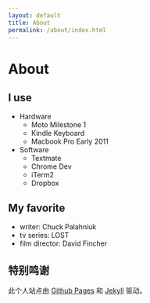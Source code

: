 ```yaml
---
layout: default
title: About
permalink: /about/index.html
---
```


About
=====

I use
------
* Hardware
    * Moto Milestone 1
    * Kindle Keyboard
    * Macbook Pro Early 2011
* Software
    * Textmate
    * Chrome Dev
    * iTerm2
    * Dropbox

My favorite
---------------
* writer: Chuck Palahniuk
* tv series: LOST
* film director: David Fincher


特别鸣谢
----
此个人站点由 [Github Pages][githubpages] 和 [Jekyll][jekyll] 驱动。


[githubpages]: http://pages.github.com/ "Github Pages"
[jekyll]: https://github.com/mojombo/jekyll "Jekyll"
